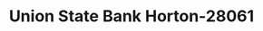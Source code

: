 ---
f_zip-code: 66439
f_state-code: KS
title: Union State Bank Horton-28061
f_phone: 785-486-3711
f_city-only: Horton
f_address: 301 East 15Th Street Horton
f_location-unique-id: '28061'
slug: union-state-bank-horton-28061
updated-on: '2024-05-30T13:46:58.046Z'
created-on: '2024-05-30T13:36:59.803Z'
published-on: '2024-05-30T13:54:32.469Z'
f_city-state: cms/city/horton-ks.md
f_company: cms/company/union-state-bank-horton.md
f_state: cms/state/kansas.md
layout: '[payday-loan].html'
tags: payday-loan
---